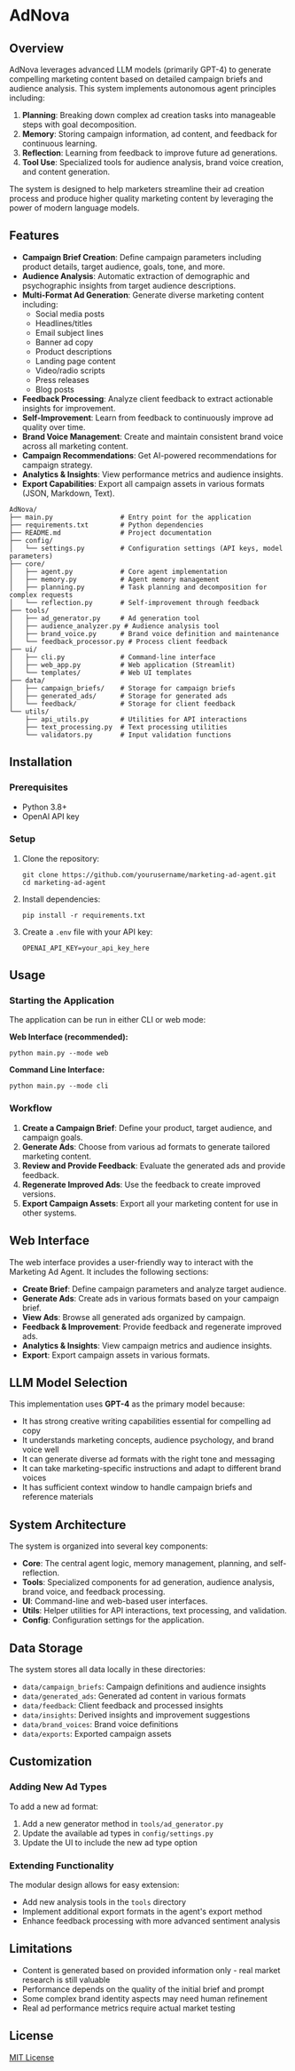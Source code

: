 # AdNova

## Overview

AdNova leverages advanced LLM models (primarily GPT-4) to generate compelling marketing content based on detailed campaign briefs and audience analysis. This system implements autonomous agent principles including:

1. **Planning**: Breaking down complex ad creation tasks into manageable steps with goal decomposition.
2. **Memory**: Storing campaign information, ad content, and feedback for continuous learning.
3. **Reflection**: Learning from feedback to improve future ad generations.
4. **Tool Use**: Specialized tools for audience analysis, brand voice creation, and content generation.

The system is designed to help marketers streamline their ad creation process and produce higher quality marketing content by leveraging the power of modern language models.

## Features

- **Campaign Brief Creation**: Define campaign parameters including product details, target audience, goals, tone, and more.
- **Audience Analysis**: Automatic extraction of demographic and psychographic insights from target audience descriptions.
- **Multi-Format Ad Generation**: Generate diverse marketing content including:
  - Social media posts
  - Headlines/titles
  - Email subject lines
  - Banner ad copy
  - Product descriptions
  - Landing page content
  - Video/radio scripts
  - Press releases
  - Blog posts
- **Feedback Processing**: Analyze client feedback to extract actionable insights for improvement.
- **Self-Improvement**: Learn from feedback to continuously improve ad quality over time.
- **Brand Voice Management**: Create and maintain consistent brand voice across all marketing content.
- **Campaign Recommendations**: Get AI-powered recommendations for campaign strategy.
- **Analytics & Insights**: View performance metrics and audience insights.
- **Export Capabilities**: Export all campaign assets in various formats (JSON, Markdown, Text).

```
AdNova/
├── main.py                 # Entry point for the application
├── requirements.txt        # Python dependencies
├── README.md               # Project documentation
├── config/
│   └── settings.py         # Configuration settings (API keys, model parameters)
├── core/
│   ├── agent.py            # Core agent implementation
│   ├── memory.py           # Agent memory management
│   ├── planning.py         # Task planning and decomposition for complex requests
│   └── reflection.py       # Self-improvement through feedback
├── tools/
│   ├── ad_generator.py     # Ad generation tool
│   ├── audience_analyzer.py # Audience analysis tool
│   ├── brand_voice.py      # Brand voice definition and maintenance
│   └── feedback_processor.py # Process client feedback
├── ui/
│   ├── cli.py              # Command-line interface
│   ├── web_app.py          # Web application (Streamlit)
│   └── templates/          # Web UI templates
├── data/
│   ├── campaign_briefs/    # Storage for campaign briefs
│   ├── generated_ads/      # Storage for generated ads
│   └── feedback/           # Storage for client feedback
└── utils/
    ├── api_utils.py        # Utilities for API interactions
    ├── text_processing.py  # Text processing utilities
    └── validators.py       # Input validation functions
```

## Installation

### Prerequisites

- Python 3.8+
- OpenAI API key

### Setup

1. Clone the repository:
   ```
   git clone https://github.com/yourusername/marketing-ad-agent.git
   cd marketing-ad-agent
   ```

2. Install dependencies:
   ```
   pip install -r requirements.txt
   ```

3. Create a `.env` file with your API key:
   ```
   OPENAI_API_KEY=your_api_key_here
   ```

## Usage

### Starting the Application

The application can be run in either CLI or web mode:

**Web Interface (recommended):**
```
python main.py --mode web
```

**Command Line Interface:**
```
python main.py --mode cli
```

### Workflow

1. **Create a Campaign Brief**: Define your product, target audience, and campaign goals.
2. **Generate Ads**: Choose from various ad formats to generate tailored marketing content.
3. **Review and Provide Feedback**: Evaluate the generated ads and provide feedback.
4. **Regenerate Improved Ads**: Use the feedback to create improved versions.
5. **Export Campaign Assets**: Export all your marketing content for use in other systems.

## Web Interface

The web interface provides a user-friendly way to interact with the Marketing Ad Agent. It includes the following sections:

- **Create Brief**: Define campaign parameters and analyze target audience.
- **Generate Ads**: Create ads in various formats based on your campaign brief.
- **View Ads**: Browse all generated ads organized by campaign.
- **Feedback & Improvement**: Provide feedback and regenerate improved ads.
- **Analytics & Insights**: View campaign metrics and audience insights.
- **Export**: Export campaign assets in various formats.

## LLM Model Selection

This implementation uses **GPT-4** as the primary model because:

- It has strong creative writing capabilities essential for compelling ad copy
- It understands marketing concepts, audience psychology, and brand voice well
- It can generate diverse ad formats with the right tone and messaging
- It can take marketing-specific instructions and adapt to different brand voices
- It has sufficient context window to handle campaign briefs and reference materials

## System Architecture

The system is organized into several key components:

- **Core**: The central agent logic, memory management, planning, and self-reflection.
- **Tools**: Specialized components for ad generation, audience analysis, brand voice, and feedback processing.
- **UI**: Command-line and web-based user interfaces.
- **Utils**: Helper utilities for API interactions, text processing, and validation.
- **Config**: Configuration settings for the application.

## Data Storage

The system stores all data locally in these directories:

- `data/campaign_briefs`: Campaign definitions and audience insights
- `data/generated_ads`: Generated ad content in various formats
- `data/feedback`: Client feedback and processed insights
- `data/insights`: Derived insights and improvement suggestions
- `data/brand_voices`: Brand voice definitions
- `data/exports`: Exported campaign assets

## Customization

### Adding New Ad Types

To add a new ad format:

1. Add a new generator method in `tools/ad_generator.py`
2. Update the available ad types in `config/settings.py`
3. Update the UI to include the new ad type option

### Extending Functionality

The modular design allows for easy extension:

- Add new analysis tools in the `tools` directory
- Implement additional export formats in the agent's export method
- Enhance feedback processing with more advanced sentiment analysis

## Limitations

- Content is generated based on provided information only - real market research is still valuable
- Performance depends on the quality of the initial brief and prompt
- Some complex brand identity aspects may need human refinement
- Real ad performance metrics require actual market testing

## License

[MIT License](LICENSE)
